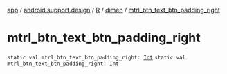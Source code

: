 [app](../../../index.md) / [android.support.design](../../index.md) / [R](../index.md) / [dimen](index.md) / [mtrl_btn_text_btn_padding_right](./mtrl_btn_text_btn_padding_right.md)

# mtrl_btn_text_btn_padding_right

`static val mtrl_btn_text_btn_padding_right: `[`Int`](https://kotlinlang.org/api/latest/jvm/stdlib/kotlin/-int/index.html)
`static val mtrl_btn_text_btn_padding_right: `[`Int`](https://kotlinlang.org/api/latest/jvm/stdlib/kotlin/-int/index.html)